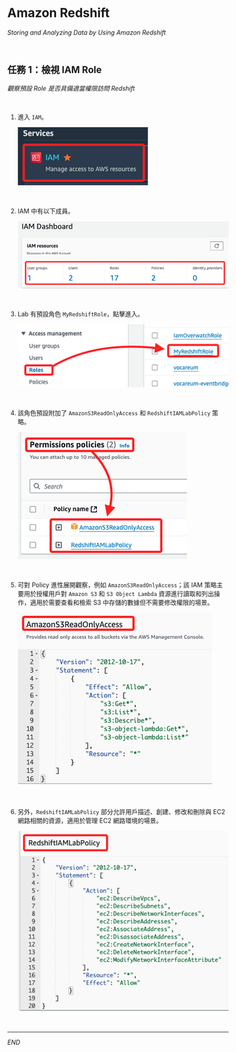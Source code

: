 # Amazon Redshift

_Storing and Analyzing Data by Using Amazon Redshift_

<br>

## 任務 1：檢視 IAM Role

_觀察預設 Role 是否具備適當權限訪問 Redshift_

<br>

1. 進入 `IAM`。

    ![](images/img_02.png)

<br>

2. IAM 中有以下成員。

    ![](images/img_25.png)

<br>

3. Lab 有預設角色 `MyRedshiftRole`，點擊進入。

    ![](images/img_03.png)

<br>

4. 該角色預設附加了 `AmazonS3ReadOnlyAccess` 和 `RedshiftIAMLabPolicy` 策略。

    ![](images/img_04.png)

<br>

5. 可對 Policy 進性展開觀察，例如 `AmazonS3ReadOnlyAccess`；該 IAM 策略主要用於授權用戶對 `Amazon S3` 和 `S3 Object Lambda` 資源進行讀取和列出操作，適用於需要查看和檢索 S3 中存儲的數據但不需要修改權限的場景。

    ![](images/img_26.png)

<br>

6. 另外，`RedshiftIAMLabPolicy` 部分允許用戶描述、創建、修改和刪除與 EC2 網路相關的資源，適用於管理 EC2 網路環境的場景。

    ![](images/img_27.png)

<br>

___

_END_